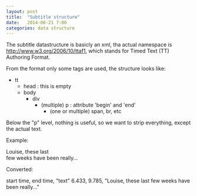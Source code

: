```yaml
---
layout: post
title:  "Subtitle structure"
date:   2014-06-21 7:00
categories: data structure
---
```


The subtitle datastructure is basicly an xml, tha actual namespace is http://www.w3.org/2006/10/ttaf1, which stands for  Timed Text (TT) Authoring Format.

From the format only some tags are used, the structure looks like:

- tt
	- head : this is empty
	- body
		- div
			- (multiple) p : attribute 'begin' and 'end'
				- (one or multiple) span, br, etc

Below the "p" level, nothing is useful, so we want to strip everything, except the actual text.

Example: 

<p begin="00:00:06.433" end="00:00:09.785">
<span tts:color="#ffff00" tts:textAlign="center">
Louise, these last
<br/>
</span>
<span tts:color="#ffff00" tts:textAlign="center">few weeks have been really...</span>
</p>

Converted:

start time, end time, "text"
6.433, 9.785, "Louise, these last few weeks have been really..."
